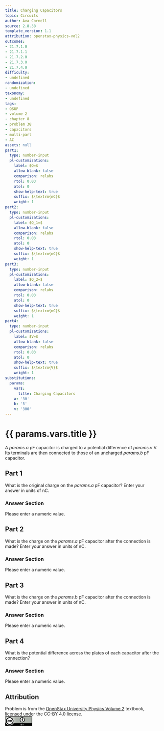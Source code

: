 ```yaml
---
title: Charging Capacitors
topic: Circuits
author: Ava Cornell
source: 2.8.38
template_version: 1.1
attribution: openstax-physics-vol2
outcomes:
- 21.7.1.0
- 21.7.1.1
- 21.7.2.0
- 21.7.3.0
- 21.7.4.0
difficulty:
- undefined
randomization:
- undefined
taxonomy:
- undefined
tags:
- OSUP
- volume 2
- chapter 8
- problem 38
- capacitors
- multi-part
- AC
assets: null
part1:
  type: number-input
  pl-customizations:
    label: $Q=$
    allow-blank: false
    comparison: relabs
    rtol: 0.03
    atol: 0
    show-help-text: true
    suffix: $\textrm{nC}$
    weight: 1
part2:
  type: number-input
  pl-customizations:
    label: $Q_1=$
    allow-blank: false
    comparison: relabs
    rtol: 0.03
    atol: 0
    show-help-text: true
    suffix: $\textrm{nC}$
    weight: 1
part3:
  type: number-input
  pl-customizations:
    label: $Q_2=$
    allow-blank: false
    comparison: relabs
    rtol: 0.03
    atol: 0
    show-help-text: true
    suffix: $\textrm{nC}$
    weight: 1
part4:
  type: number-input
  pl-customizations:
    label: $V=$
    allow-blank: false
    comparison: relabs
    rtol: 0.03
    atol: 0
    show-help-text: true
    suffix: $\textrm{V}$
    weight: 1
substitutions:
  params:
    vars:
      title: Charging Capacitors
    a: '30'
    b: '5'
    v: '300'
---
```

# {{ params.vars.title }}
A ${{params.a }} \textrm{ pF}$ capacitor is charged to a potential difference of ${{params.v }} \textrm{ V}$. Its terminals are then connected to those of an uncharged ${{params.b }} \textrm{ pF}$ capacitor.
## Part 1

What is the original charge on the ${{params.a }} \textrm{ pF}$ capacitor? Enter your answer in units of nC.

### Answer Section

Please enter a numeric value.
## Part 2

What is the charge on the ${{params.a }} \textrm{ pF}$ capacitor after the connection is made? Enter your answer in units of nC.

### Answer Section

Please enter a numeric value.
## Part 3

What is the charge on the ${{params.b }} \textrm{ pF}$ capacitor after the connection is made? Enter your answer in units of nC.

### Answer Section

Please enter a numeric value.
## Part 4

What is the potential difference across the plates of each capacitor after the connection?

### Answer Section

Please enter a numeric value.

## Attribution

Problem is from the [OpenStax University Physics Volume 2](https://openstax.org/details/books/university-physics-volume-2) textbook, licensed under the [CC-BY 4.0 license](https://creativecommons.org/licenses/by/4.0/).<br>![Image representing the Creative Commons 4.0 BY license.](https://raw.githubusercontent.com/firasm/bits/master/by.png)